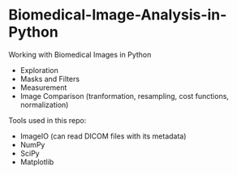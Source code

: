 # Biomedical-Image-Analysis-in-Python
Working with Biomedical Images in Python

- Exploration
- Masks and Filters
- Measurement
- Image Comparison (tranformation, resampling, cost functions, normalization)

Tools used in this repo:
- ImageIO (can read DICOM files with its metadata)
- NumPy
- SciPy
- Matplotlib
